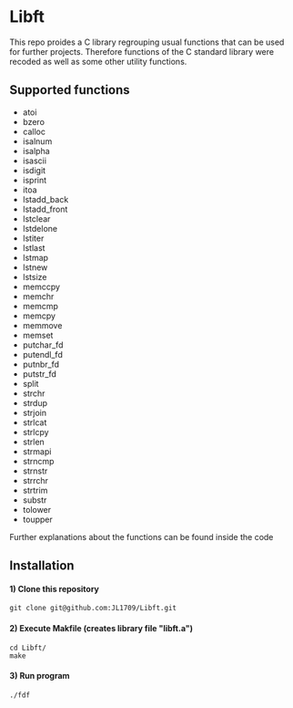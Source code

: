 # Libft
This repo proides a C library regrouping usual functions that can be used for further projects. Therefore functions of the C standard library were recoded as well as some other utility functions.

## Supported functions
- atoi
- bzero
- calloc
- isalnum
- isalpha
- isascii
- isdigit
- isprint
- itoa
- lstadd_back
- lstadd_front
- lstclear
- lstdelone
- lstiter
- lstlast
- lstmap
- lstnew
- lstsize
- memccpy
- memchr
- memcmp
- memcpy  
- memmove
- memset
- putchar_fd
- putendl_fd
- putnbr_fd
- putstr_fd
- split
- strchr
- strdup
- strjoin
- strlcat
- strlcpy
- strlen
- strmapi
- strncmp
- strnstr
- strrchr
- strtrim
- substr
- tolower
- toupper
		
Further explanations about the functions can be found inside the code

## Installation

#### 1) Clone this repository 
```
git clone git@github.com:JL1709/Libft.git
```

#### 2) Execute Makfile (creates library file "libft.a")
```
cd Libft/
make
```

#### 3)  Run program
```
./fdf
```
